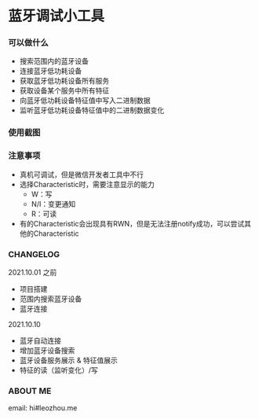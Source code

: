 # 蓝牙调试小工具

### 可以做什么

- 搜索范围内的蓝牙设备
- 连接蓝牙低功耗设备
- 获取蓝牙低功耗设备所有服务
- 获取设备某个服务中所有特征
- 向蓝牙低功耗设备特征值中写入二进制数据
- 监听蓝牙低功耗设备特征值中的二进制数据变化



### 使用截图





###  注意事项

- 真机可调试，但是微信开发者工具中不行
- 选择Characteristic时，需要注意显示的能力
  - W：写
  - N/I：变更通知
  - R：可读
- 有的Characteristic会出现具有RWN，但是无法注册notify成功，可以尝试其他的Characteristic



### CHANGELOG

2021.10.01 之前

- 项目搭建
- 范围内搜索蓝牙设备
- 蓝牙连接

2021.10.10

- 蓝牙自动连接
- 增加蓝牙设备搜索
- 蓝牙设备服务展示 & 特征值展示
- 特征的读（监听变化）/写



### ABOUT ME 

email: hi#leozhou.me

